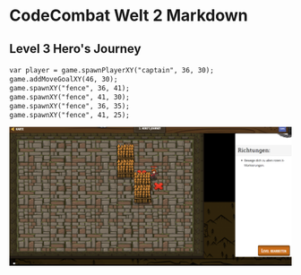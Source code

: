 # CodeCombat Welt 2 Markdown
## Level 3 Hero's Journey
```
var player = game.spawnPlayerXY("captain", 36, 30);
game.addMoveGoalXY(46, 30);
game.spawnXY("fence", 36, 41);
game.spawnXY("fence", 41, 30);
game.spawnXY("fence", 36, 35);
game.spawnXY("fence", 41, 25);
```
![Alt text](image-53.png)